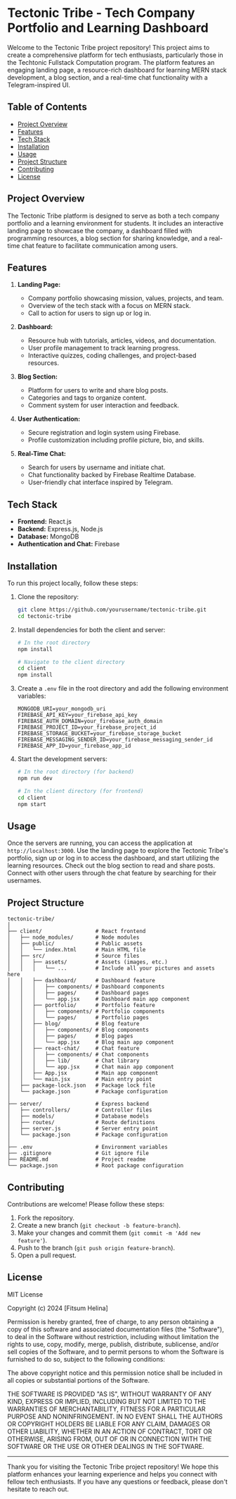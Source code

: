# Tectonic Tribe - Tech Company Portfolio and Learning Dashboard

Welcome to the Tectonic Tribe project repository! This project aims to create a comprehensive platform for tech enthusiasts, particularly those in the Techtonic Fullstack Computation program. The platform features an engaging landing page, a resource-rich dashboard for learning MERN stack development, a blog section, and a real-time chat functionality with a Telegram-inspired UI.

## Table of Contents
- [Project Overview](#project-overview)
- [Features](#features)
- [Tech Stack](#tech-stack)
- [Installation](#installation)
- [Usage](#usage)
- [Project Structure](#project-structure)
- [Contributing](#contributing)
- [License](#license)

## Project Overview
The Tectonic Tribe platform is designed to serve as both a tech company portfolio and a learning environment for students. It includes an interactive landing page to showcase the company, a dashboard filled with programming resources, a blog section for sharing knowledge, and a real-time chat feature to facilitate communication among users.

## Features
1. **Landing Page:**
   - Company portfolio showcasing mission, values, projects, and team.
   - Overview of the tech stack with a focus on MERN stack.
   - Call to action for users to sign up or log in.

2. **Dashboard:**
   - Resource hub with tutorials, articles, videos, and documentation.
   - User profile management to track learning progress.
   - Interactive quizzes, coding challenges, and project-based resources.

3. **Blog Section:**
   - Platform for users to write and share blog posts.
   - Categories and tags to organize content.
   - Comment system for user interaction and feedback.

4. **User Authentication:**
   - Secure registration and login system using Firebase.
   - Profile customization including profile picture, bio, and skills.

5. **Real-Time Chat:**
   - Search for users by username and initiate chat.
   - Chat functionality backed by Firebase Realtime Database.
   - User-friendly chat interface inspired by Telegram.

## Tech Stack
- **Frontend:** React.js
- **Backend:** Express.js, Node.js
- **Database:** MongoDB
- **Authentication and Chat:** Firebase

## Installation
To run this project locally, follow these steps:

1. Clone the repository:
   ```bash
   git clone https://github.com/yourusername/tectonic-tribe.git
   cd tectonic-tribe
   ```

2. Install dependencies for both the client and server:
   ```bash
   # In the root directory
   npm install

   # Navigate to the client directory
   cd client
   npm install
   ```

3. Create a `.env` file in the root directory and add the following environment variables:
   ```env
   MONGODB_URI=your_mongodb_uri
   FIREBASE_API_KEY=your_firebase_api_key
   FIREBASE_AUTH_DOMAIN=your_firebase_auth_domain
   FIREBASE_PROJECT_ID=your_firebase_project_id
   FIREBASE_STORAGE_BUCKET=your_firebase_storage_bucket
   FIREBASE_MESSAGING_SENDER_ID=your_firebase_messaging_sender_id
   FIREBASE_APP_ID=your_firebase_app_id
   ```

4. Start the development servers:
   ```bash
   # In the root directory (for backend)
   npm run dev

   # In the client directory (for frontend)
   cd client
   npm start
   ```

## Usage
Once the servers are running, you can access the application at `http://localhost:3000`. Use the landing page to explore the Tectonic Tribe's portfolio, sign up or log in to access the dashboard, and start utilizing the learning resources. Check out the blog section to read and share posts. Connect with other users through the chat feature by searching for their usernames.

## Project Structure
```
tectonic-tribe/
│
├── client/                 # React frontend
│   ├── node_modules/       # Node modules
│   ├── public/             # Public assets
│   │   └── index.html      # Main HTML file
│   ├── src/                # Source files
│   │   ├── assets/         # Assets (images, etc.)
│   │   │   └── ...         # Include all your pictures and assets here
│   │   ├── dashboard/      # Dashboard feature
│   │   │   ├── components/ # Dashboard components
│   │   │   ├── pages/      # Dashboard pages
│   │   │   └── app.jsx     # Dashboard main app component
│   │   ├── portfolio/      # Portfolio feature
│   │   │   ├── components/ # Portfolio components
│   │   │   └── pages/      # Portfolio pages
│   │   ├── blog/           # Blog feature
│   │   │   ├── components/ # Blog components
│   │   │   ├── pages/      # Blog pages
│   │   │   └── app.jsx     # Blog main app component
│   │   ├── react-chat/     # Chat feature
│   │   │   ├── components/ # Chat components
│   │   │   ├── lib/        # Chat library
│   │   │   └── app.jsx     # Chat main app component
│   │   ├── App.jsx         # Main app component
│   │   └── main.jsx        # Main entry point
│   ├── package-lock.json   # Package lock file
│   └── package.json        # Package configuration
│
├── server/                 # Express backend
│   ├── controllers/        # Controller files
│   ├── models/             # Database models
│   ├── routes/             # Route definitions
│   ├── server.js           # Server entry point
│   └── package.json        # Package configuration
│
├── .env                    # Environment variables
├── .gitignore              # Git ignore file
├── README.md               # Project readme
└── package.json            # Root package configuration
```

## Contributing
Contributions are welcome! Please follow these steps:
1. Fork the repository.
2. Create a new branch (`git checkout -b feature-branch`).
3. Make your changes and commit them (`git commit -m 'Add new feature'`).
4. Push to the branch (`git push origin feature-branch`).
5. Open a pull request.

## License
MIT License

Copyright (c) 2024 [Fitsum Helina]

Permission is hereby granted, free of charge, to any person obtaining a copy
of this software and associated documentation files (the "Software"), to deal
in the Software without restriction, including without limitation the rights
to use, copy, modify, merge, publish, distribute, sublicense, and/or sell
copies of the Software, and to permit persons to whom the Software is
furnished to do so, subject to the following conditions:

The above copyright notice and this permission notice shall be included in all
copies or substantial portions of the Software.

THE SOFTWARE IS PROVIDED "AS IS", WITHOUT WARRANTY OF ANY KIND, EXPRESS OR
IMPLIED, INCLUDING BUT NOT LIMITED TO THE WARRANTIES OF MERCHANTABILITY,
FITNESS FOR A PARTICULAR PURPOSE AND NONINFRINGEMENT. IN NO EVENT SHALL THE
AUTHORS OR COPYRIGHT HOLDERS BE LIABLE FOR ANY CLAIM, DAMAGES OR OTHER
LIABILITY, WHETHER IN AN ACTION OF CONTRACT, TORT OR OTHERWISE, ARISING FROM,
OUT OF OR IN CONNECTION WITH THE SOFTWARE OR THE USE OR OTHER DEALINGS IN THE
SOFTWARE.

---

Thank you for visiting the Tectonic Tribe project repository! We hope this platform enhances your learning experience and helps you connect with fellow tech enthusiasts. If you have any questions or feedback, please don't hesitate to reach out.